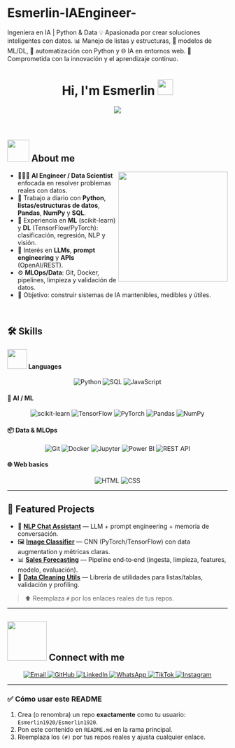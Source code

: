 # Esmerlin-IAEngineer-
Ingeniera en IA | Python &amp; Data 💡 Apasionada por crear soluciones inteligentes con datos. 📊 Manejo de listas y estructuras, 🤖 modelos de ML/DL, 🧠 automatización con Python y 🌐 IA en entornos web. 🚀 Comprometida con la innovación y el aprendizaje continuo.
<h1 align="center">Hi, I'm Esmerlin <img src="https://media.giphy.com/media/hvRJCLFzcasrR4ia7z/giphy.gif" width="35"></h1>

<p align="center">
  <a href="https://github.com/DenverCoder1/readme-typing-svg">
    <img src="https://readme-typing-svg.herokuapp.com?font=Time+New+Roman&color=%23C8BE25&size=24&center=true&vCenter=true&width=700&height=70&lines=AI+Engineer+%7C+Machine+Learning+%7C+Data+Science;Python+%7C+Pandas+%7C+NumPy+%7C+Scikit-learn;Deep+Learning:+TensorFlow+%26+PyTorch;LLMs+%7C+Prompt+Engineering+%7C+APIs;Siempre+aprendiendo+y+compartiendo+%F0%9F%9A%80">
  </a>
</p>

<br>

## <picture><img src="https://github.com/7oSkaaa/7oSkaaa/blob/main/Images/about_me.gif?raw=true" width="50"></picture> About me
<picture><img align="right" src="https://github.com/7oSkaaa/7oSkaaa/blob/main/Images/Right_Side.gif?raw=true" width="250"></picture>

- 👩🏽‍💻 **AI Engineer / Data Scientist** enfocada en resolver problemas reales con datos.
- 🐍 Trabajo a diario con **Python**, **listas/estructuras de datos**, **Pandas**, **NumPy** y **SQL**.
- 🧠 Experiencia en **ML** (scikit-learn) y **DL** (TensorFlow/PyTorch): clasificación, regresión, NLP y visión.
- 🤖 Interés en **LLMs**, **prompt engineering** y **APIs** (OpenAI/REST).
- ⚙️ **MLOps/Data**: Git, Docker, pipelines, limpieza y validación de datos.
- 🚀 Objetivo: construir sistemas de IA mantenibles, medibles y útiles.

<br>

## 🛠️ Skills

#### <picture><img src="https://github.com/7oSkaaa/7oSkaaa/blob/main/Images/Programming_Languages.gif?raw=true" width="45"></picture> Languages
<p align="center">
  <img alt="Python" src="https://img.shields.io/badge/Python-14354C?style=plastic&logo=python&logoColor=white">
  <img alt="SQL" src="https://img.shields.io/badge/SQL-025E8C?style=plastic&logo=database&logoColor=white">
  <img alt="JavaScript" src="https://img.shields.io/badge/JavaScript-F7DF1E?style=plastic&logo=javascript&logoColor=000">
</p>

#### 🤖 AI / ML
<p align="center">
  <img alt="scikit-learn" src="https://img.shields.io/badge/scikit--learn-F7931E?style=plastic&logo=scikitlearn&logoColor=white">
  <img alt="TensorFlow" src="https://img.shields.io/badge/TensorFlow-FF6F00?style=plastic&logo=tensorflow&logoColor=white">
  <img alt="PyTorch" src="https://img.shields.io/badge/PyTorch-EE4C2C?style=plastic&logo=pytorch&logoColor=white">
  <img alt="Pandas" src="https://img.shields.io/badge/Pandas-150458?style=plastic&logo=pandas&logoColor=white">
  <img alt="NumPy" src="https://img.shields.io/badge/NumPy-013243?style=plastic&logo=numpy&logoColor=white">
</p>

#### 📦 Data & MLOps
<p align="center">
  <img alt="Git" src="https://img.shields.io/badge/Git-F05033?style=plastic&logo=git&logoColor=white">
  <img alt="Docker" src="https://img.shields.io/badge/Docker-2496ED?style=plastic&logo=docker&logoColor=white">
  <img alt="Jupyter" src="https://img.shields.io/badge/Jupyter-F37626?style=plastic&logo=jupyter&logoColor=white">
  <img alt="Power BI" src="https://img.shields.io/badge/Power%20BI-F2C811?style=plastic&logo=powerbi&logoColor=000">
  <img alt="REST API" src="https://img.shields.io/badge/REST%20APIs-005571?style=plastic&logo=api&logoColor=white">
</p>

#### 🌐 Web basics
<p align="center">
  <img alt="HTML" src="https://img.shields.io/badge/HTML5-E34F26?style=plastic&logo=html5&logoColor=white">
  <img alt="CSS" src="https://img.shields.io/badge/CSS3-1572B6?style=plastic&logo=css3&logoColor=white">
</p>

---

## 📌 Featured Projects
- 🤖 **[NLP Chat Assistant](#)** — LLM + prompt engineering + memoria de conversación.
- 🖼️ **[Image Classifier](#)** — CNN (PyTorch/TensorFlow) con data augmentation y métricas claras.
- 📊 **[Sales Forecasting](#)** — Pipeline end‑to‑end (ingesta, limpieza, features, modelo, evaluación).
- 🧹 **[Data Cleaning Utils](#)** — Librería de utilidades para listas/tablas, validación y profiling.

> ⬆️ Reemplaza `#` por los enlaces reales de tus repos.

---

## <picture><img src="https://github.com/7oSkaaa/7oSkaaa/blob/main/Images/Connect-with-me.gif?raw=true" width="90"></picture> Connect with me
<p align="center">
  <a href="mailto:esmerlinydj@outlook.es" target="_blank">
    <img src="https://img.shields.io/badge/Email-0078D4?style=plastic&logo=microsoftoutlook&logoColor=white" alt="Email"/>
  </a>
  <a href="https://github.com/Esmerlin1920" target="_blank">
    <img src="https://img.shields.io/badge/GitHub-181717?style=plastic&logo=github&logoColor=white" alt="GitHub"/>
  </a>
  <a href="https://www.linkedin.com/in/esmerlin-de-jesús-a22949190" target="_blank">
    <img src="https://img.shields.io/badge/LinkedIn-0A66C2?style=plastic&logo=linkedin&logoColor=white" alt="LinkedIn"/>
  </a>
  <a href="https://wa.me/8493602358" target="_blank">
    <img src="https://img.shields.io/badge/WhatsApp-25D366?style=plastic&logo=whatsapp&logoColor=white" alt="WhatsApp"/>
  </a>
  <a href="https://www.tiktok.com/@madernillutiasK" target="_blank">
    <img src="https://img.shields.io/badge/TikTok-000000?style=plastic&logo=tiktok&logoColor=white" alt="TikTok"/>
  </a>
  <a href="https://www.instagram.com/esmerlinvisual/" target="_blank">
    <img src="https://img.shields.io/badge/Instagram-E4405F?style=plastic&logo=instagram&logoColor=white" alt="Instagram"/>
  </a>
</p>

---

### ✅ Cómo usar este README
1) Crea (o renombra) un repo **exactamente** como tu usuario: `Esmerlin1920/Esmerlin1920`.  
2) Pon este contenido en `README.md` en la rama principal.  
3) Reemplaza los `(#)` por tus repos reales y ajusta cualquier enlace.
